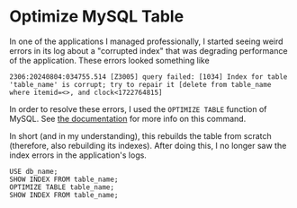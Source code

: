 # Optimize MySQL Table

In one of the applications I managed professionally, I started seeing weird errors in its log about a "corrupted index" that was degrading performance of the application. These errors looked something like

```text
2306:20240804:034755.514 [Z3005] query failed: [1034] Index for table 'table_name' is corrupt; try to repair it [delete from table_name where itemid=<>, and clock<1722764815]
```

In order to resolve these errors, I used the `OPTIMIZE TABLE` function of MySQL. See [the documentation](https://dev.mysql.com/doc/refman/8.4/en/optimize-table.html) for more info on this command.

In short (and in my understanding), this rebuilds the table from scratch (therefore, also rebuilding its indexes). After doing this, I no longer saw the index errors in the application's logs.

```text
USE db_name;
SHOW INDEX FROM table_name;
OPTIMIZE TABLE table_name;
SHOW INDEX FROM table_name;
```
